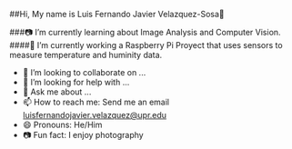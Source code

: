##Hi, My name is Luis Fernando Javier Velazquez-Sosa👋

###📷 I’m currently learning about Image Analysis and Computer Vision.
####🔭 I’m currently working a Raspberry Pi Proyect that uses sensors to measure temperature and huminity data. 

- 👯 I’m looking to collaborate on ...
- 🤔 I’m looking for help with ...
- 💬 Ask me about ...
- 📫 How to reach me: Send me an email luisfernandojavier.velazquez@upr.edu
- 😄 Pronouns: He/Him
- 📷 Fun fact: I enjoy photography 
<br>

